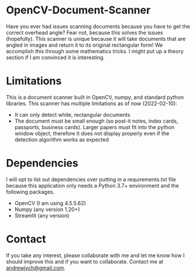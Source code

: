 # OpenCV-Document-Scanner

Have you ever had issues scanning documents because you have to get the correct overhead angle? Fear not, because this solves the issues (hopefully). This scanner is unique because it will take documents that are angled in images and return it to its original rectangular form! We accomplish this through some mathematics tricks. I might put up a theory section if I am convinced it is interesting.

# Limitations

This is a document scanner built in OpenCV, numpy, and standard python libraries. This scanner has multiple limitations as of now (2022-02-10):

- It can only detect white, rectangular documents
- The document must be small enough (so post-it notes, index cards, passports, business cards). Larger papers must fit into the python window object, therefore it does not display properly even if the detection algorithm works as expected

# Dependencies

I will opt to list out dependencies over putting in a requirements.txt file because this application only needs a Python 3.7+ environment and the following packages.

- OpenCV (I am using 4.5.5.62)
- Numpy (any version 1.20+)
- Streamlit (any version)

# Contact

If you take any interest, please collaborate with me and let me know how I should improve this and if you want to collaborate. Contact me at andrewjych@gmail.com.
